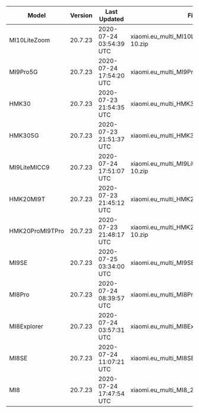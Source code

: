 | Model | Version | Last Updated | File Name | Size | Download Link |
| ---- | ---- | ---- | ---- | ---- | ---- |
| MI10LiteZoom | 20.7.23 | 2020-07-24 03:54:39 UTC | xiaomi.eu_multi_MI10LiteZoom_20.7.23_v12-10.zip | 2.9 GB | [SourceForge](https://sourceforge.net/projects/xiaomi-eu-multilang-miui-roms/files/xiaomi.eu/MIUI-WEEKLY-RELEASES/20.7.23/xiaomi.eu_multi_MI10LiteZoom_20.7.23_v12-10.zip/download) |
| MI9Pro5G | 20.7.23 | 2020-07-24 17:54:20 UTC | xiaomi.eu_multi_MI9Pro5G_20.7.23_v12-10.zip | 2.8 GB | [SourceForge](https://sourceforge.net/projects/xiaomi-eu-multilang-miui-roms/files/xiaomi.eu/MIUI-WEEKLY-RELEASES/20.7.23/xiaomi.eu_multi_MI9Pro5G_20.7.23_v12-10.zip/download) |
| HMK30 | 20.7.23 | 2020-07-23 21:54:35 UTC | xiaomi.eu_multi_HMK30_20.7.23_v12-10.zip | 2.6 GB | [SourceForge](https://sourceforge.net/projects/xiaomi-eu-multilang-miui-roms/files/xiaomi.eu/MIUI-WEEKLY-RELEASES/20.7.23/xiaomi.eu_multi_HMK30_20.7.23_v12-10.zip/download) |
| HMK305G | 20.7.23 | 2020-07-23 21:51:37 UTC | xiaomi.eu_multi_HMK305G_20.7.23_v12-10.zip | 2.8 GB | [SourceForge](https://sourceforge.net/projects/xiaomi-eu-multilang-miui-roms/files/xiaomi.eu/MIUI-WEEKLY-RELEASES/20.7.23/xiaomi.eu_multi_HMK305G_20.7.23_v12-10.zip/download) |
| MI9LiteMICC9 | 20.7.23 | 2020-07-24 17:51:07 UTC | xiaomi.eu_multi_MI9LiteMICC9_20.7.23_v12-10.zip | 2.6 GB | [SourceForge](https://sourceforge.net/projects/xiaomi-eu-multilang-miui-roms/files/xiaomi.eu/MIUI-WEEKLY-RELEASES/20.7.23/xiaomi.eu_multi_MI9LiteMICC9_20.7.23_v12-10.zip/download) |
| HMK20MI9T | 20.7.23 | 2020-07-23 21:45:12 UTC | xiaomi.eu_multi_HMK20MI9T_20.7.23_v12-10.zip | 2.6 GB | [SourceForge](https://sourceforge.net/projects/xiaomi-eu-multilang-miui-roms/files/xiaomi.eu/MIUI-WEEKLY-RELEASES/20.7.23/xiaomi.eu_multi_HMK20MI9T_20.7.23_v12-10.zip/download) |
| HMK20ProMI9TPro | 20.7.23 | 2020-07-23 21:48:17 UTC | xiaomi.eu_multi_HMK20ProMI9TPro_20.7.23_v12-10.zip | 2.8 GB | [SourceForge](https://sourceforge.net/projects/xiaomi-eu-multilang-miui-roms/files/xiaomi.eu/MIUI-WEEKLY-RELEASES/20.7.23/xiaomi.eu_multi_HMK20ProMI9TPro_20.7.23_v12-10.zip/download) |
| MI9SE | 20.7.23 | 2020-07-25 03:34:00 UTC | xiaomi.eu_multi_MI9SE_20.7.23_v12-10.zip | 2.6 GB | [SourceForge](https://sourceforge.net/projects/xiaomi-eu-multilang-miui-roms/files/xiaomi.eu/MIUI-WEEKLY-RELEASES/20.7.23/xiaomi.eu_multi_MI9SE_20.7.23_v12-10.zip/download) |
| MI8Pro | 20.7.23 | 2020-07-24 08:39:57 UTC | xiaomi.eu_multi_MI8Pro_20.7.23_v12-10.zip | 2.4 GB | [SourceForge](https://sourceforge.net/projects/xiaomi-eu-multilang-miui-roms/files/xiaomi.eu/MIUI-WEEKLY-RELEASES/20.7.23/xiaomi.eu_multi_MI8Pro_20.7.23_v12-10.zip/download) |
| MI8Explorer | 20.7.23 | 2020-07-24 03:57:31 UTC | xiaomi.eu_multi_MI8Explorer_20.7.23_v12-10.zip | 2.5 GB | [SourceForge](https://sourceforge.net/projects/xiaomi-eu-multilang-miui-roms/files/xiaomi.eu/MIUI-WEEKLY-RELEASES/20.7.23/xiaomi.eu_multi_MI8Explorer_20.7.23_v12-10.zip/download) |
| MI8SE | 20.7.23 | 2020-07-24 11:07:21 UTC | xiaomi.eu_multi_MI8SE_20.7.23_v12-10.zip | 2.3 GB | [SourceForge](https://sourceforge.net/projects/xiaomi-eu-multilang-miui-roms/files/xiaomi.eu/MIUI-WEEKLY-RELEASES/20.7.23/xiaomi.eu_multi_MI8SE_20.7.23_v12-10.zip/download) |
| MI8 | 20.7.23 | 2020-07-24 17:47:54 UTC | xiaomi.eu_multi_MI8_20.7.23_v12-10.zip | 2.4 GB | [SourceForge](https://sourceforge.net/projects/xiaomi-eu-multilang-miui-roms/files/xiaomi.eu/MIUI-WEEKLY-RELEASES/20.7.23/xiaomi.eu_multi_MI8_20.7.23_v12-10.zip/download) |
